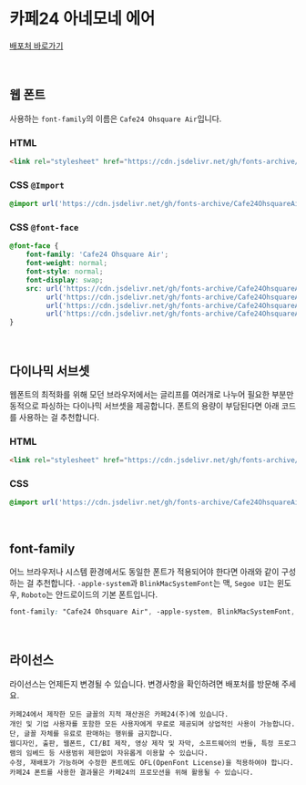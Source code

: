 # 카페24 아네모네 에어

[배포처 바로가기](https://fonts.cafe24.com/)

&nbsp;

## 웹 폰트

사용하는 `font-family`의 이름은 `Cafe24 Ohsquare Air`입니다.

### HTML

```html
<link rel="stylesheet" href="https://cdn.jsdelivr.net/gh/fonts-archive/Cafe24OhsquareAir/Cafe24OhsquareAir.css" type="text/css"/>
```

### CSS `@Import`

```css
@import url('https://cdn.jsdelivr.net/gh/fonts-archive/Cafe24OhsquareAir/Cafe24OhsquareAir.css');
```

### CSS `@font-face`

```css
@font-face {
    font-family: 'Cafe24 Ohsquare Air';
    font-weight: normal;
    font-style: normal;
    font-display: swap;
    src: url('https://cdn.jsdelivr.net/gh/fonts-archive/Cafe24OhsquareAir/Cafe24OhsquareAir.woff2') format('woff2'),
         url('https://cdn.jsdelivr.net/gh/fonts-archive/Cafe24OhsquareAir/Cafe24OhsquareAir.woff') format('woff'),
         url('https://cdn.jsdelivr.net/gh/fonts-archive/Cafe24OhsquareAir/Cafe24OhsquareAir.otf') format('opentype'),
         url('https://cdn.jsdelivr.net/gh/fonts-archive/Cafe24OhsquareAir/Cafe24OhsquareAir.ttf') format('truetype');
}
```

&nbsp;

## 다이나믹 서브셋

웹폰트의 최적화를 위해 모던 브라우저에서는 글리프를 여러개로 나누어 필요한 부분만 동적으로 파싱하는 다이나믹 서브셋을 제공합니다. 폰트의 용량이 부담된다면 아래 코드를 사용하는 걸 추천합니다.

### HTML

```html
<link rel="stylesheet" href="https://cdn.jsdelivr.net/gh/fonts-archive/Cafe24OhsquareAir/subsets/Cafe24OhsquareAir-dynamic-subset.css" type="text/css"/>
```

### CSS

```css
@import url('https://cdn.jsdelivr.net/gh/fonts-archive/Cafe24OhsquareAir/subsets/Cafe24OhsquareAir-dynamic-subset.css');
```

&nbsp;

## font-family

어느 브라우저나 시스템 환경에서도 동일한 폰트가 적용되어야 한다면 아래와 같이 구성하는 걸 추천합니다. `-apple-system`과 `BlinkMacSystemFont`는 맥, `Segoe UI`는 윈도우, `Roboto`는 안드로이드의 기본 폰트입니다.


```css
font-family: "Cafe24 Ohsquare Air", -apple-system, BlinkMacSystemFont, "Segoe UI", Roboto, Oxygen, Ubuntu, Cantarell, "Open Sans", "Helvetica Neue", sans-serif;
```

&nbsp;

## 라이선스

라이선스는 언제든지 변경될 수 있습니다. 변경사항을 확인하려면 배포처를 방문해 주세요.

```
카페24에서 제작한 모든 글꼴의 지적 재산권은 카페24(주)에 있습니다.
개인 및 기업 사용자를 포함한 모든 사용자에게 무료로 제공되며 상업적인 사용이 가능합니다. 단, 글꼴 자체를 유료로 판매하는 행위를 금지합니다.
웹디자인, 출판, 웹폰트, CI/BI 제작, 영상 제작 및 자막, 소프트웨어의 번들, 특정 프로그램의 임베드 등 사용범위 제한없이 자유롭게 이용할 수 있습니다.
수정, 재배포가 가능하며 수정한 폰트에도 OFL(OpenFont License)을 적용하여야 합니다.
카페24 폰트를 사용한 결과물은 카페24의 프로모션을 위해 활용될 수 있습니다.
```
